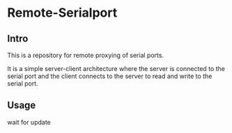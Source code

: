 # Remote-Serialport

## Intro

This is a repository for remote proxying of serial ports.

It is a simple server-client architecture where the server is connected to the serial port and the client connects to the server to read and write to the serial port.

## Usage

wait for update
